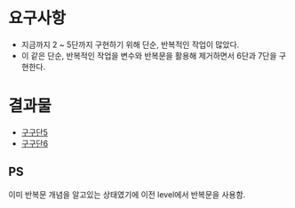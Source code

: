 # 요구사항

* 지금까지 2 ~ 5단까지 구현하기 위해 단순, 반복적인 작업이 많았다.
* 이 같은 단순, 반복적인 작업을 변수와 반복문을 활용해 제거하면서 6단과 7단을 구현한다.

# 결과물

* [구구단5](./gugudan5.html)
* [구구단6](./gugudan6.html)

## PS

이미 반복문 개념을 알고있는 상태였기에 이전 level에서 반복문을 사용함.